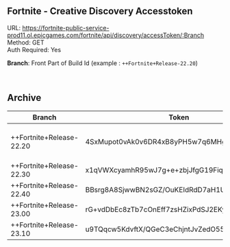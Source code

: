 ## Fortnite - Creative Discovery Accesstoken

URL: https://fortnite-public-service-prod11.ol.epicgames.com/fortnite/api/discovery/accessToken/:Branch \
Method: GET \
Auth Required: Yes

**Branch**: Front Part of Build Id (example : `++Fortnite+Release-22.20`)

<br/>

## Archive

| Branch                   | Token                                        | Source                                                                                                                 |
| ------------------------ | -------------------------------------------- | ---------------------------------------------------------------------------------------------------------------------- |
| ++Fortnite+Release-22.20 | 4SxMupot0vAk0v6DR4xB8yPH5w7q6MHglkBDtJ0r4g0= | Lele from a old [Image](<(https://cdn.discordapp.com/attachments/934432117469896734/1033380166241636483/unknown.png)>) |
| ++Fortnite+Release-22.30 | x1qVWXcyamhR95wJ7g+e+zbjJfgG19FiqthlmsVN2G4= | Lele                                                                                                                   |
| ++Fortnite+Release-22.40 | BBsrg8A8SjwwBN2sGZ/OuKEIdRdD7aH1UNUT3qk4zys= | YlsDev                                                                                                                 |
| ++Fortnite+Release-23.00 | rG+vdDbEc8zTb7cOnEff7zsHZixPdSJ2EKyI81kmGb4= | Lele                                                                                                                   |
| ++Fortnite+Release-23.10 | u9TQqcw5KdvftX/QGeC3eChjntJvZedO55wAZeCW3Yg= | Lele                                                                                                                   |

